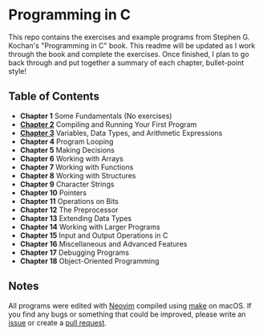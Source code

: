 # Programming in C

This repo contains the exercises and example programs from Stephen G. Kochan's "Programming in C" book. This readme will be updated as I work through the book and complete the exercises. Once finished, I plan to go back through and put together a summary of each chapter, bullet-point style!

## Table of Contents

- **Chapter 1** Some Fundamentals (No exercises)
- [**Chapter 2**](chapter-2/chapter-2.md) Compiling and Running Your First Program
- [**Chapter 3**](chapter-3/chapter-3.md) Variables, Data Types, and Arithmetic Expressions
- **Chapter 4** Program Looping
- **Chapter 5** Making Decisions
- **Chapter 6** Working with Arrays
- **Chapter 7** Working with Functions
- **Chapter 8** Working with Structures
- **Chapter 9** Character Strings
- **Chapter 10** Pointers
- **Chapter 11** Operations on Bits
- **Chapter 12** The Preprocessor
- **Chapter 13** Extending Data Types
- **Chapter 14** Working with Larger Programs
- **Chapter 15** Input and Output Operations in C
- **Chapter 16** Miscellaneous and Advanced Features
- **Chapter 17** Debugging Programs
- **Chapter 18** Object-Oriented Programming

## Notes

All programs were edited with [Neovim](https://github.com/neovim/neovim) compiled using [make](https://www.gnu.org/software/make/) on macOS. If you find any bugs or something that could be improved, please write an [issue](https://github.com/robertbenjamin/programming-in-c/issues) or create a [pull request](https://github.com/robertbenjamin/programming-in-c/pulls).
